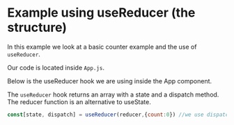 # Example using useReducer (the structure)

In this example we look at a basic counter example and the use of `useReducer`.

Our code is located inside `App.js`.


Below is the useReducer hook we are using inside the App component.

The `useReducer` hook returns an array with a state and a dispatch method. The reducer function is an alternative to useState. 

```` javascript
const[state, dispatch] = useReducer(reducer,{count:0}) //we use dispatch to change the state
```` 

